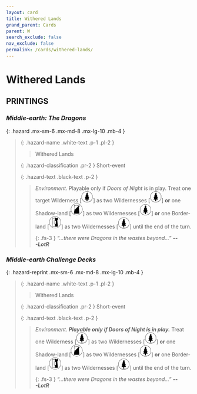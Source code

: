 ```yaml
---
layout: card
title: Withered Lands
grand_parent: Cards
parent: W
search_exclude: false
nav_exclude: false
permalink: /cards/withered-lands/
---
```


# Withered Lands


## PRINTINGS


### _Middle-earth: The Dragons_

{: .hazard .mx-sm-6 .mx-md-8 .mx-lg-10 .mb-4 }
> {: .hazard-name .white-text .p-1 .pl-2 }
> > <div class="hazard-mp"></div>
> > <div class="card-name">Withered Lands</div>
>
> {: .hazard-classification .pr-2 }
> Short-event
>
> {: .hazard-text .black-text .p-2 }
> > _Environment._ Playable only if _Doors of Night_ is in play. Treat one target Wilderness <nobr>[<img src="/assets/images/wilderness.svg">]</nobr> as two Wildernesses <nobr>[<img src="/assets/images/wilderness.svg">]</nobr> **or** one Shadow-land <nobr>[<img src="/assets/images/shadow-land.svg">]</nobr> as two Wildernesses <nobr>[<img src="/assets/images/wilderness.svg">]</nobr> **or** one Border-land <nobr>[<img src="/assets/images/border-land.svg">]</nobr> as two Wildernesses <nobr>[<img src="/assets/images/wilderness.svg">]</nobr> until the end of the turn. 
> > 
> > {: .fs-3 } 
> > _“...there were Dragons in the wastes beyond...”_ ***---&#65279;LotR*** 
>



### _Middle-earth Challenge Decks_

{: .hazard-reprint .mx-sm-6 .mx-md-8 .mx-lg-10 .mb-4 }
> {: .hazard-name .white-text .p-1 .pl-2 }
> > <div class="hazard-mp"></div>
> > <div class="card-name">Withered Lands</div>
>
> {: .hazard-classification .pr-2 }
> Short-event
>
> {: .hazard-text .black-text .p-2 }
> > _Environment._ ***Playable only if Doors of Night is in play.*** Treat one Wilderness <nobr>[<img src="/assets/images/wilderness.svg">]</nobr> as two Wildernesses <nobr>[<img src="/assets/images/wilderness.svg">]</nobr> **or** one Shadow-land <nobr>[<img src="/assets/images/shadow-land.svg">]</nobr> as two Wildernesses <nobr>[<img src="/assets/images/wilderness.svg">]</nobr> **or** one Border-land <nobr>[<img src="/assets/images/border-land.svg">]</nobr> as two Wildernesses <nobr>[<img src="/assets/images/wilderness.svg">]</nobr> until the end of the turn. 
> > 
> > {: .fs-3 } 
> > _“...there were Dragons in the wastes beyond...”_ ***---&#65279;LotR*** 
>
